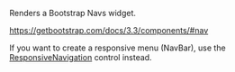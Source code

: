 Renders a Bootstrap Navs widget.

<https://getbootstrap.com/docs/3.3/components/#nav>

If you want to create a responsive menu (NavBar), use the [ResponsiveNavigation](~/controls/bootstrap/ResponsiveNavigation) control instead.
